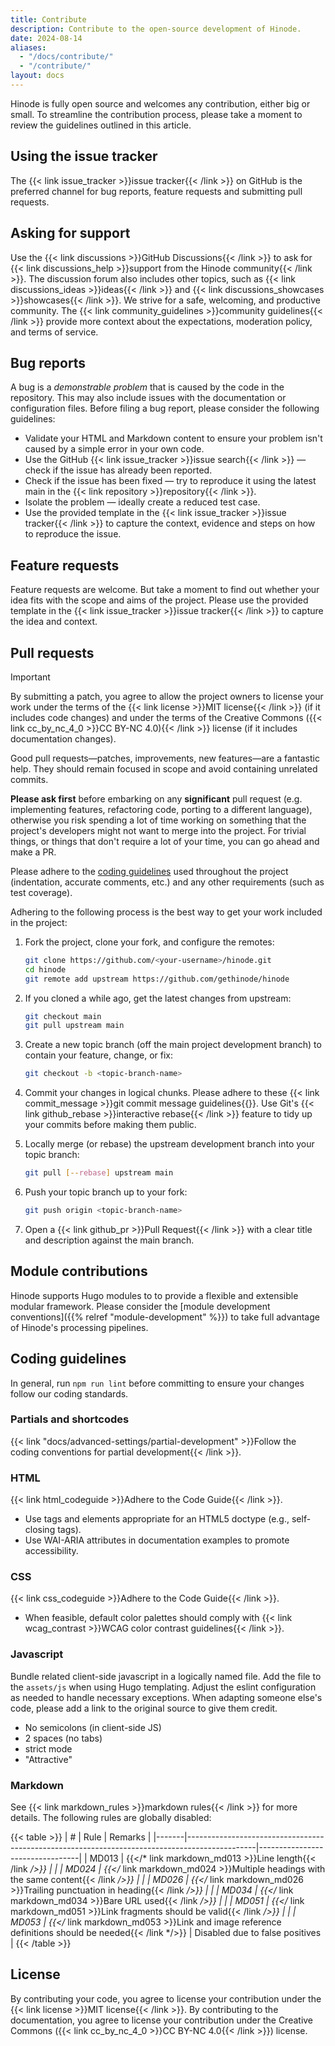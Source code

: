 ```yaml
---
title: Contribute
description: Contribute to the open-source development of Hinode.
date: 2024-08-14
aliases:
  - "/docs/contribute/"
  - "/contribute/"
layout: docs
---
```


Hinode is fully open source and welcomes any contribution, either big or small. To streamline the contribution process, please take a moment to review the guidelines outlined in this article.

## Using the issue tracker

The {{< link issue_tracker >}}issue tracker{{< /link >}} on GitHub is the preferred channel for bug reports, feature requests and submitting pull requests.

## Asking for support

Use the {{< link discussions >}}GitHub Discussions{{< /link >}} to ask for {{< link discussions_help >}}support from the Hinode community{{< /link >}}. The discussion forum also includes other topics, such as {{< link discussions_ideas >}}ideas{{< /link >}} and {{< link discussions_showcases >}}showcases{{< /link >}}. We strive for a safe, welcoming, and productive community. The {{< link community_guidelines >}}community guidelines{{< /link >}} provide more context about the expectations, moderation policy, and terms of service.

## Bug reports

A bug is a *demonstrable problem* that is caused by the code in the repository. This may also include issues with the documentation or configuration files. Before filing a bug report, please consider the following guidelines:

- Validate your HTML and Markdown content to ensure your problem isn't caused by a simple error in your own code.
- Use the GitHub {{< link issue_tracker >}}issue search{{< /link >}} — check if the issue has already been reported.
- Check if the issue has been fixed — try to reproduce it using the latest main in the {{< link repository >}}repository{{< /link >}}.
- Isolate the problem — ideally create a reduced test case.
- Use the provided template in the {{< link issue_tracker >}}issue tracker{{< /link >}} to capture the context, evidence and steps on how to reproduce the issue.

## Feature requests

Feature requests are welcome. But take a moment to find out whether your idea fits with the scope and aims of the project. Please use the provided template in the {{< link issue_tracker >}}issue tracker{{< /link >}} to capture the idea and context.

## Pull requests

> [!IMPORTANT]
> By submitting a patch, you agree to allow the project owners to license your work under the terms of the {{< link license >}}MIT license{{< /link >}} (if it includes code changes) and under the terms of the Creative Commons ({{< link cc_by_nc_4_0 >}}CC BY-NC 4.0){{< /link >}} license (if it includes documentation changes).

Good pull requests—patches, improvements, new features—are a fantastic help. They should remain focused in scope and avoid containing unrelated commits.

**Please ask first** before embarking on any **significant** pull request (e.g. implementing features, refactoring code, porting to a different language), otherwise you risk spending a lot of time working on something that the project's developers might not want to merge into the project. For trivial things, or things that don't require a lot of your time, you can go ahead and make a PR.

Please adhere to the [coding guidelines](#coding-guidelines) used throughout the project (indentation, accurate comments, etc.) and any other requirements (such as test coverage).

Adhering to the following process is the best way to get your work included in the project:

1. Fork the project, clone your fork, and configure the remotes:

    ```bash
    git clone https://github.com/<your-username>/hinode.git
    cd hinode
    git remote add upstream https://github.com/gethinode/hinode
    ```

1. If you cloned a while ago, get the latest changes from upstream:

    ```bash
    git checkout main
    git pull upstream main
    ```

1. Create a new topic branch (off the main project development branch) to contain your feature, change, or fix:

    ```bash
    git checkout -b <topic-branch-name>
    ```

1. Commit your changes in logical chunks. Please adhere to these {{< link commit_message >}}git commit message guidelines{{</link >}}. Use Git's {{< link github_rebase >}}interactive rebase{{< /link >}} feature to tidy up your commits before making them public.

1. Locally merge (or rebase) the upstream development branch into your topic branch:

    ```bash
    git pull [--rebase] upstream main
    ```

1. Push your topic branch up to your fork:

    ```bash
    git push origin <topic-branch-name>
    ```

1. Open a {{< link github_pr >}}Pull Request{{< /link >}} with a clear title and description against the main branch.

## Module contributions

Hinode supports Hugo modules to to provide a flexible and extensible modular framework. Please consider the [module development conventions]({{% relref "module-development" %}}) to take full advantage of Hinode's processing pipelines.

## Coding guidelines

In general, run `npm run lint` before committing to ensure your changes follow our coding standards.

### Partials and shortcodes

{{< link "docs/advanced-settings/partial-development" >}}Follow the coding conventions for partial development{{< /link >}}.

### HTML

{{< link html_codeguide >}}Adhere to the Code Guide{{< /link >}}.

- Use tags and elements appropriate for an HTML5 doctype (e.g., self-closing tags).
- Use WAI-ARIA attributes in documentation examples to promote accessibility.

### CSS

{{< link css_codeguide >}}Adhere to the Code Guide{{< /link >}}.

- When feasible, default color palettes should comply with {{< link wcag_contrast >}}WCAG color contrast guidelines{{< /link >}}.

### Javascript

Bundle related client-side javascript in a logically named file. Add the file to the `assets/js` when using Hugo templating. Adjust the eslint configuration as needed to handle necessary exceptions. When adapting someone else's code, please add a link to the original source to give them credit.

- No semicolons (in client-side JS)
- 2 spaces (no tabs)
- strict mode
- "Attractive"

### Markdown

See {{< link markdown_rules >}}markdown rules{{< /link >}} for more details. The following rules are globally disabled:

<!-- markdownlint-disable MD037 -->
{{< table >}}
| #     | Rule | Remarks |
|-------|-----------------------------------------------------------------------------------------------|---------------------------------|
| MD013 | {{</* link markdown_md013 >}}Line length{{< /link */>}}                                           | |
| MD024 | {{</* link markdown_md024 >}}Multiple headings with the same content{{< /link */>}}               | |
| MD026 | {{</* link markdown_md026 >}}Trailing punctuation in heading{{< /link */>}}                       | |
| MD034 | {{</* link markdown_md034 >}}Bare URL used{{< /link */>}}                                         | |
| MD051 | {{</* link markdown_md051 >}}Link fragments should be valid{{< /link */>}}                        | |
| MD053 | {{</* link markdown_md053 >}}Link and image reference definitions should be needed{{< /link */>}} | Disabled due to false positives |
{{< /table >}}
<!-- markdownlint-enable MD037 -->

## License

By contributing your code, you agree to license your contribution under the {{< link license >}}MIT license{{< /link >}}. By contributing to the documentation, you agree to license your contribution under the Creative Commons ({{< link cc_by_nc_4_0 >}}CC BY-NC 4.0{{< /link >}}) license.
